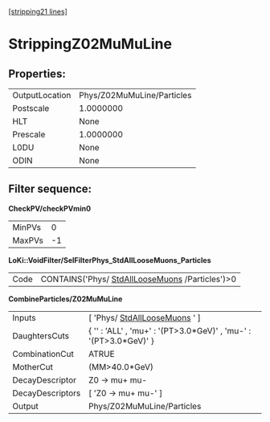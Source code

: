 [[stripping21 lines]](./stripping21-ew)

# StrippingZ02MuMuLine

## Properties:

|                |                            |
|----------------|----------------------------|
| OutputLocation | Phys/Z02MuMuLine/Particles |
| Postscale      | 1.0000000                  |
| HLT            | None                       |
| Prescale       | 1.0000000                  |
| L0DU           | None                       |
| ODIN           | None                       |

## Filter sequence:

**CheckPV/checkPVmin0**

|        |     |
|--------|-----|
| MinPVs | 0   |
| MaxPVs | -1  |

**LoKi::VoidFilter/SelFilterPhys_StdAllLooseMuons_Particles**

|      |                                                                                    |
|------|------------------------------------------------------------------------------------|
| Code | CONTAINS('Phys/ [StdAllLooseMuons](./stripping21-stdallloosemuons) /Particles')\>0 |

**CombineParticles/Z02MuMuLine**

|                  |                                                                      |
|------------------|----------------------------------------------------------------------|
| Inputs           | [ 'Phys/ [StdAllLooseMuons](./stripping21-stdallloosemuons) ' ]    |
| DaughtersCuts    | { '' : 'ALL' , 'mu+' : '(PT\>3.0\*GeV)' , 'mu-' : '(PT\>3.0\*GeV)' } |
| CombinationCut   | ATRUE                                                                |
| MotherCut        | (MM\>40.0\*GeV)                                                      |
| DecayDescriptor  | Z0 -\> mu+ mu-                                                       |
| DecayDescriptors | [ 'Z0 -\> mu+ mu-' ]                                               |
| Output           | Phys/Z02MuMuLine/Particles                                           |
